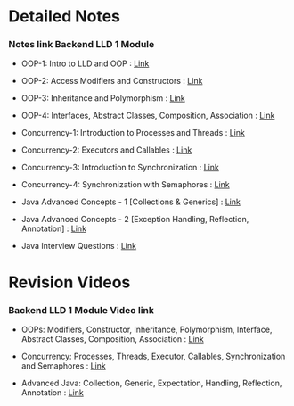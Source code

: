 # Detailed Notes 

### Notes link Backend LLD 1 Module

- OOP-1: Intro to LLD and OOP :  [Link](https://github.com/kanmaytacker/fundamentals/blob/sql-march-2023/oop/notes/01-oop-introduction.md)

- OOP-2: Access Modifiers and Constructors  :  [Link](https://github.com/kanmaytacker/fundamentals/blob/sql-march-2023/oop/notes/02-access-modifiers-constructors.md)

- OOP-3: Inheritance and Polymorphism  :  [Link](https://github.com/kanmaytacker/fundamentals/blob/sql-march-2023/oop/notes/03-inheritance-polymorphism.md)

- OOP-4: Interfaces, Abstract Classes, Composition, Association  :  [Link](https://github.com/kanmaytacker/fundamentals/blob/sql-march-2023/oop/notes/05-interfaces-abstract.md)

- Concurrency-1: Introduction to Processes and Threads  :  [Link](https://github.com/kanmaytacker/fundamentals/blob/sql-march-2023/os/notes/01-os-primer.md)

- Concurrency-2: Executors and Callables  :  [Link](https://github.com/kanmaytacker/fundamentals/blob/sql-march-2023/os/notes/threads-consolidated.md)

- Concurrency-3: Introduction to Synchronization  :  [Link](https://github.com/kanmaytacker/fundamentals/blob/sql-march-2023/os/notes/04-synchronisation.md)

- Concurrency-4: Synchronization with Semaphores  :  [Link](https://github.com/kanmaytacker/fundamentals/blob/sql-march-2023/os/notes/03-thread-synchronisation.md)

- Java Advanced Concepts - 1 [Collections & Generics]  :  [Link](https://github.com/kanmaytacker/fundamentals/blob/sql-march-2023/oop/notes/07-collections-generics.md)

- Java Advanced Concepts - 2 [Exception Handling, Reflection, Annotation]  :  [Link](https://github.com/kanmaytacker/fundamentals/blob/2023/august/advanced/advanced-concepts/notes/04-exceptions-annotations.md)

- Java Interview Questions  :  [Link](https://github.com/kanmaytacker/fundamentals/blob/sql-march-2023/oop/notes/10-interview-questions.md)

# Revision Videos 

### Backend LLD 1 Module Video link

- OOPs: Modifiers, Constructor, Inheritance, Polymorphism, Interface, Abstract Classes, Composition, Association  :  [Link](https://drive.google.com/file/d/1yFRLPJyNrSjxl3JzMVempMAc5Xnw1ULD/view?usp=sharing)

- Concurrency: Processes, Threads, Executor, Callables, Synchronization and Semaphores  :  [Link](https://drive.google.com/file/d/1GVrT6oR8Ghdo3Got3lT66nbUJV_je1jl/view?usp=sharing)

- Advanced Java: Collection, Generic, Expectation, Handling, Reflection, Annotation  :  [Link](https://drive.google.com/file/d/1Q6ti2TJdQm4sODIL8ezmwLCxfANi60jA/view?usp=sharing)
